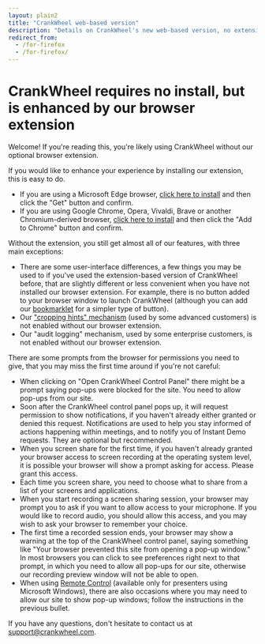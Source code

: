 ```yaml
---
layout: plain2
title: "CrankWheel web-based version"
description: "Details on CrankWheel's new web-based version, no extension install required"
redirect_from:
  - /for-firefox
  - /for-firefox/
---
```


# CrankWheel requires no install, but is enhanced by our browser extension

Welcome! If you're reading this, you're likely using CrankWheel without our optional browser extension.

If you would like to enhance your experience by installing our extension, this is easy to do.
  * If you are using a Microsoft Edge browser, [click here to install](https://microsoftedge.microsoft.com/addons/detail/bjpnbepckcncaideamdakikaaofkjmab) and then click the "Get" button and confirm.
  * If you are using Google Chrome, Opera, Vivaldi, Brave or another Chromium-derived browser, [click here to install](https://chrome.google.com/webstore/detail/crankwheel-screen-sharing/dooinopjfnhlmmdkdepajfipfhlcmjgp) and then click the "Add to Chrome" button and confirm.

Without the extension, you still get almost all of our features, with three main exceptions:
  * There are some user-interface differences, a few things you may be used to if you've used the extension-based version of CrankWheel before, that are slightly different or less convenient when you have not installed our browser extension. For example, there is no button added to your browser window to launch CrankWheel (although you can add our [bookmarklet](https://meeting.is/ss/bookmarklet) for a simpler type of button).
  * Our ["cropping hints" mechanism](/api/) (used by some advanced customers) is not enabled without our browser extension.
  * Our "audit logging" mechanism, used by some enterprise customers, is not enabled without our browser extension.

There are some prompts from the browser for permissions you need to give, that you may miss the first time around if you're not careful:
  * When clicking on "Open CrankWheel Control Panel" there might be a prompt saying pop-ups were blocked for the site. You need to allow pop-ups from our site.
  * Soon after the CrankWheel control panel pops up, it will request permission to show notifications, if
	  you haven't already either granted or denied this request. Notifications are used to help you stay
		informed of actions happening within meetings, and to notify you of Instant Demo requests. They are optional
  	but recommended.
  * When you screen share for the first time, if you haven't already granted your browser access to screen recording
	  at the operating system level, it is possible your browser will show a prompt asking for access. Please grant
		this access.
  * Each time you screen share, you need to choose what to share from a list of your screens and applications.
  * When you start recording a screen sharing session, your browser may prompt you to ask if you want to allow access 
	  to your microphone. If you would like to record audio, you should allow this access, and you may wish to ask your
		browser to remember your choice.
  * The first time a recorded session ends, your browser may show a warning at the top of the CrankWheel control 
	  panel, saying something like "Your browser prevented this site from opening a pop-up window." In most browsers 
		you can click to see preferences right next to that prompt, in which you need to allow all pop-ups for our site, 
		otherwise our recording preview window will not be able to open.
  * When using [Remote Control](/remote-control/) (available only for presenters using Microsoft Windows), there are
	  also occasions where you may need to allow our site to show pop-up windows; follow the instructions in the
		previous bullet.

If you have any questions, don't hesitate to contact us at
[support@crankwheel.com](mailto:support@crankwheel.com).
